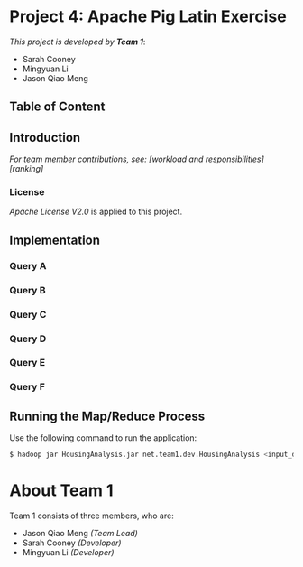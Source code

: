 <!--
Copyright 2017 team1@course_bigdata, Saint Joseph's University

Licensed under the Apache License, Version 2.0 (the "License");
you may not use this file except in compliance with the License.
You may obtain a copy of the License at

   http://www.apache.org/licenses/LICENSE-2.0

Unless required by applicable law or agreed to in writing, software
distributed under the License is distributed on an "AS IS" BASIS,
WITHOUT WARRANTIES OR CONDITIONS OF ANY KIND, either express or implied.
See the License for the specific language governing permissions and
limitations under the License.
-->

# Project 4: Apache Pig Latin Exercise

*This project is developed by* ***Team 1***:
* Sarah Cooney
* Mingyuan Li
* Jason Qiao Meng

<div class="page-break"></div>

## Table of Content


## Introduction

*For team member contributions, see: [workload and responsibilities][ranking]*

### License
*Apache License V2.0* is applied to this project.

## Implementation

### Query A

### Query B

### Query C

### Query D

### Query E

### Query F

## Running the Map/Reduce Process
Use the following command to run the application:
```bash
$ hadoop jar HousingAnalysis.jar net.team1.dev.HousingAnalysis <input_dir_path> <output_dir_path>
```

# About Team 1
Team 1 consists of three members, who are:
+ Jason Qiao Meng *(Team Lead)*
+ Sarah Cooney *(Developer)*
+ Mingyuan Li *(Developer)*

<!-- Reference links -->

